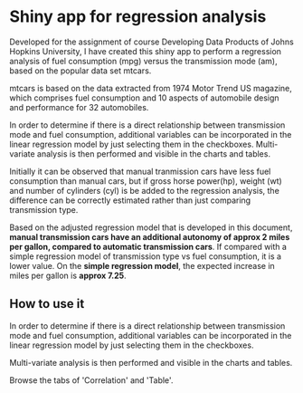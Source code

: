 # Shiny app for regression analysis
Developed for the assignment of course Developing Data Products of Johns Hopkins University, I have created this shiny app to perform a regression analysis of fuel consumption (mpg) versus the transmission mode (am), based on the popular data set mtcars.

mtcars is based on the data extracted from 1974 Motor Trend US magazine, which comprises fuel consumption and 10 aspects of automobile design and performance for 32 automobiles.

In order to determine if there is a direct relationship between transmission mode and fuel consumption, additional variables can be incorporated in the linear regression model by just selecting them in the checkboxes. Multi-variate analysis is then performed and visible in the charts and tables.

Initially it can be observed that manual tranmission cars have less fuel consumption than manual cars, but if gross horse power(hp), weight (wt) and number of cylinders (cyl) is be added to the regression analysis, the difference can be correctly estimated rather than just comparing transmission type.

Based on the adjusted regression model that is developed in this document, **manual transmission cars have an additional autonomy of approx 2 miles per gallon, compared to automatic transmission cars**. If compared with a simple regression model of transmission type vs fuel consumption, it is a lower value. On the **simple regression model**, the expected increase in miles per gallon is **approx 7.25**.

## How to use it

In order to determine if there is a direct relationship between transmission mode and fuel consumption, additional variables can be incorporated in the linear regression model by just selecting them in the checkboxes. 

Multi-variate analysis is then performed and visible in the charts and tables.

Browse the tabs of 'Correlation' and 'Table'.
